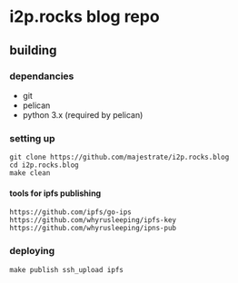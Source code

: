 # i2p.rocks blog repo #

## building ##

### dependancies ###

* git
* pelican
* python 3.x (required by pelican)

### setting up ###

    git clone https://github.com/majestrate/i2p.rocks.blog
    cd i2p.rocks.blog
    make clean

#### tools for ipfs publishing ####

	https://github.com/ipfs/go-ips
	https://github.com/whyrusleeping/ipfs-key
	https://github.com/whyrusleeping/ipns-pub
	

### deploying ###

    make publish ssh_upload ipfs

